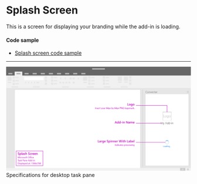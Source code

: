 # Splash Screen

This is a screen for displaying your branding while the add-in is loading.

#### Code sample
* [Splash screen code sample](../templates/utility/splash-screen)

***

![Brand Splashscreen - Specifications for desktop task pane](../assets/markdown-images/splashScreen_taskPaneCallouts.png)
Specifications for desktop task pane 
